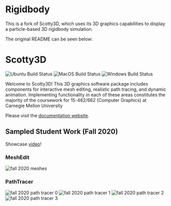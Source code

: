 # Rigidbody
This is a fork of Scotty3D, which uses its 3D graphics capabilities to display a particle-based 3D rigidbody simulation.

The original README can be seen below:
# Scotty3D

![Ubuntu Build Status](https://github.com/CMU-Graphics/Scotty3D/workflows/Ubuntu/badge.svg) ![MacOS Build Status](https://github.com/CMU-Graphics/Scotty3D/workflows/MacOS/badge.svg) ![Windows Build Status](https://github.com/CMU-Graphics/Scotty3D/workflows/Windows/badge.svg)

Welcome to Scotty3D! This 3D graphics software package includes components for interactive mesh
editing, realistic path tracing, and dynamic animation. Implementing functionality in each of these areas
constitutes the majority of the coursework for 15-462/662 (Computer Graphics) at Carnegie Mellon University

Please visit the [documentation website](https://cmu-graphics.github.io/Scotty3D/).

## Sampled Student Work (Fall 2020)

Showcase [video](https://www.youtube.com/watch?v=yJ5eY3EIImA&t=2s)!

### MeshEdit

![fall 2020 meshes](docs/results/me_f20.png)

### PathTracer

![fall 2020 path tracer 0](docs/results/pt_f20_0.jpg)
![fall 2020 path tracer 1](docs/results/pt_f20_1.png)
![fall 2020 path tracer 2](docs/results/pt_f20_2.png)
![fall 2020 path tracer 3](docs/results/pt_f20_3.png)
